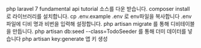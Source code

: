 php laravel 7 fundamental api tutorial
소스를 다운 받습니다.
composer install 로 라이브러리를 설치합니다.
cp .env.example .env 로 env파일을 복사합니다
.env 파일에 디비 명과 비번을 입력해 설정합니다.
php artisan migrate 를 통해 디비테이블을 만듭니다.
php artisan db:seed --class=TodoSeeder 를 통해 더미 데이터를 넣습니다
php artisan key:generate 앱 키 생성
